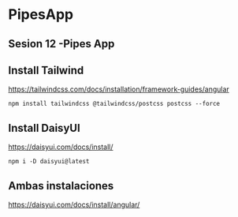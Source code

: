 # PipesApp

## Sesion 12 -Pipes App

## Install Tailwind
https://tailwindcss.com/docs/installation/framework-guides/angular

``` 
npm install tailwindcss @tailwindcss/postcss postcss --force 
```

## Install DaisyUI 
https://daisyui.com/docs/install/

```
npm i -D daisyui@latest
```
## Ambas instalaciones
https://daisyui.com/docs/install/angular/
